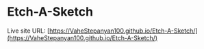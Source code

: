 # Etch-A-Sketch

Live site URL: [https://VaheStepanyan100.github.io/Etch-A-Sketch/](https://VaheStepanyan100.github.io/Etch-A-Sketch/)
